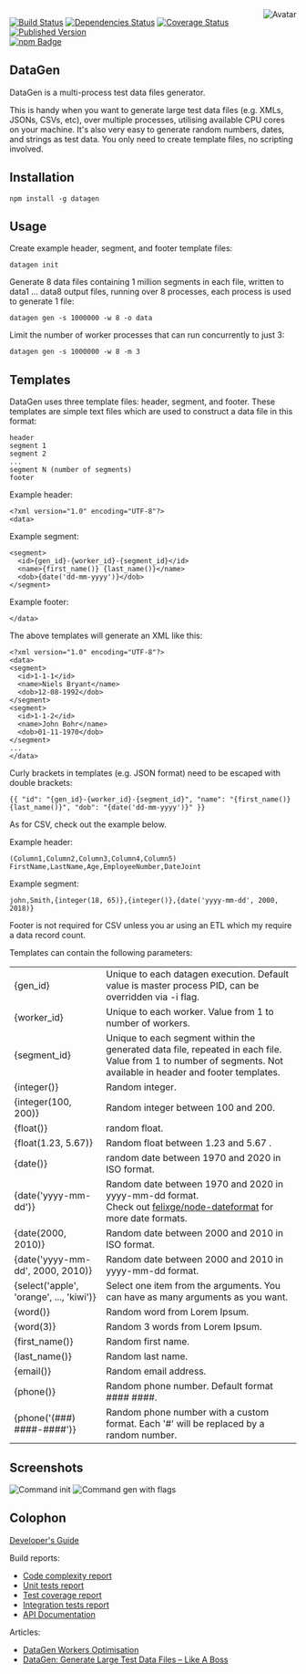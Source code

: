 <img align="right" src="https://raw.github.com/cliffano/datagen/master/avatar.jpg" alt="Avatar"/>

[![Build Status](https://img.shields.io/travis/cliffano/datagen.svg)](http://travis-ci.org/cliffano/datagen)
[![Dependencies Status](https://img.shields.io/david/cliffano/datagen.svg)](http://david-dm.org/cliffano/datagen)
[![Coverage Status](https://img.shields.io/coveralls/cliffano/datagen.svg)](https://coveralls.io/r/cliffano/datagen?branch=master)
[![Published Version](https://img.shields.io/npm/v/datagen.svg)](http://www.npmjs.com/package/datagen)
<br/>
[![npm Badge](https://nodei.co/npm/datagen.png)](http://npmjs.org/package/datagen)

DataGen
-------

DataGen is a multi-process test data files generator.

This is handy when you want to generate large test data files (e.g. XMLs, JSONs, CSVs, etc), over multiple processes, utilising available CPU cores on your machine. It's also very easy to generate random numbers, dates, and strings as test data. You only need to create template files, no scripting involved.

Installation
------------

    npm install -g datagen 

Usage
-----

Create example header, segment, and footer template files:

    datagen init

Generate 8 data files containing 1 million segments in each file, written to data1 ... data8 output files, running over 8 processes, each process is used to generate 1 file:

    datagen gen -s 1000000 -w 8 -o data

Limit the number of worker processes that can run concurrently to just 3:

    datagen gen -s 1000000 -w 8 -m 3

Templates
---------

DataGen uses three template files: header, segment, and footer. These templates are simple text files which are used to construct a data file in this format:

    header
    segment 1
    segment 2
    ...
    segment N (number of segments)
    footer

Example header:
    
    <?xml version="1.0" encoding="UTF-8"?>
    <data>

Example segment:

    <segment>
      <id>{gen_id}-{worker_id}-{segment_id}</id>
      <name>{first_name()} {last_name()}</name>
      <dob>{date('dd-mm-yyyy')}</dob>
    </segment>

Example footer:
	
    </data>

The above templates will generate an XML like this:

    <?xml version="1.0" encoding="UTF-8"?>
    <data>
    <segment>
      <id>1-1-1</id>
      <name>Niels Bryant</name>
      <dob>12-08-1992</dob>
    </segment>
    <segment>
      <id>1-1-2</id>
      <name>John Bohr</name>
      <dob>01-11-1970</dob>
    </segment>
    ...
    </data>

Curly brackets in templates (e.g. JSON format) need to be escaped with double brackets:

    {{ "id": "{gen_id}-{worker_id}-{segment_id}", "name": "{first_name()} {last_name()}", "dob": "{date('dd-mm-yyyy')}" }}

As for CSV, check out the example below.

Example header:

    (Column1,Column2,Column3,Column4,Column5)
    FirstName,LastName,Age,EmployeeNumber,DateJoint

Example segment:

    john,Smith,{integer(18, 65)},{integer()},{date('yyyy-mm-dd', 2000, 2018)}

Footer is not required for CSV unless you ar using an ETL which my require a data record count.

Templates can contain the following parameters:

<table>
<tr><td>{gen_id}</td><td>Unique to each datagen execution. Default value is master process PID, can be overridden via -i flag.</td></tr>
<tr><td>{worker_id}</td><td>Unique to each worker. Value from 1 to number of workers.</td></tr>
<tr><td>{segment_id}</td><td>Unique to each segment within the generated data file, repeated in each file. Value from 1 to number of segments. Not available in header and footer templates.</td></tr>
<tr><td>{integer()}</td><td>Random integer.</td></tr>
<tr><td>{integer(100, 200)}</td><td>Random integer between 100 and 200.</td></tr>
<tr><td>{float()}</td><td>random float.</td></tr>
<tr><td>{float(1.23, 5.67)}</td><td>Random float between 1.23 and 5.67 .</td></tr>
<tr><td>{date()}</td><td>random date between 1970 and 2020 in ISO format.</td></tr>
<tr><td>{date('yyyy-mm-dd')}</td><td>Random date between 1970 and 2020 in yyyy-mm-dd format.<br/>Check out <a href="http://github.com/felixge/node-dateformat">felixge/node-dateformat</a> for more date formats.</td></tr>
<tr><td>{date(2000, 2010)}</td><td>Random date between 2000 and 2010 in ISO format.</td></tr>
<tr><td>{date('yyyy-mm-dd', 2000, 2010)}</td><td>Random date between 2000 and 2010 in yyyy-mm-dd format.</td></tr>
<tr><td>{select('apple', 'orange', ..., 'kiwi')}</td><td>Select one item from the arguments. You can have as many arguments as you want.</td></tr>
<tr><td>{word()}</td><td>Random word from Lorem Ipsum.</td></tr>
<tr><td>{word(3)}</td><td>Random 3 words from Lorem Ipsum.</td></tr>
<tr><td>{first_name()}</td><td>Random first name.</td></tr>
<tr><td>{last_name()}</td><td>Random last name.</td></tr>
<tr><td>{email()}</td><td>Random email address.</td></tr>
<tr><td>{phone()}</td><td>Random phone number. Default format #### ####.</td></tr>
<tr><td>{phone('(###) ####-####')}</td><td>Random phone number with a custom format. Each '#' will be replaced by a random number.</td></tr>
</table>

Screenshots
-----------

![Command init](https://raw.github.com/cliffano/datagen/master/screenshots/init.jpg)
![Command gen with flags](https://raw.github.com/cliffano/datagen/master/screenshots/gen-flags.jpg)

Colophon
--------

[Developer's Guide](http://cliffano.github.io/developers_guide.html#nodejs)

Build reports:

* [Code complexity report](http://cliffano.github.io/datagen/complexity/plato/index.html)
* [Unit tests report](http://cliffano.github.io/datagen/test/buster.out)
* [Test coverage report](http://cliffano.github.io/datagen/coverage/buster-istanbul/lcov-report/lib/index.html)
* [Integration tests report](http://cliffano.github.io/datagen/test-integration/cmdt.out)
* [API Documentation](http://cliffano.github.io/datagen/doc/dox-foundation/index.html)

Articles:

* [DataGen Workers Optimisation](http://blog.cliffano.com/2013/08/03/datagen-workers-optimisation/)
* [DataGen: Generate Large Test Data Files – Like A Boss](http://blog.cliffano.com/2012/07/08/datagen-generate-large-test-data-files-like-a-boss/)
